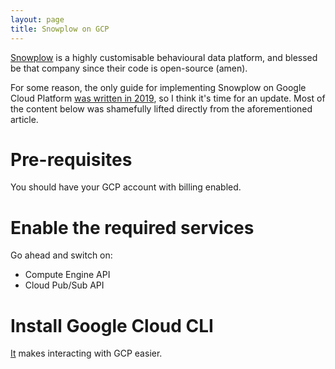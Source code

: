 ```yaml
---
layout: page
title: Snowplow on GCP
---
```


[Snowplow](https://snowplow.io/) is a highly customisable behavioural data platform, and blessed be that company since their code is open-source (amen).

For some reason, the only guide for implementing Snowplow on Google Cloud Platform [was written in 2019](https://www.simoahava.com/analytics/install-snowplow-on-the-google-cloud-platform/), so I think it's time for an update. Most of the content below was shamefully lifted directly from the aforementioned article.

# Pre-requisites
You should have your GCP account with billing enabled.

# Enable the required services
Go ahead and switch on:
- Compute Engine API
- Cloud Pub/Sub API

# Install Google Cloud CLI
[It](https://cloud.google.com/sdk/docs/install) makes interacting with GCP easier.

